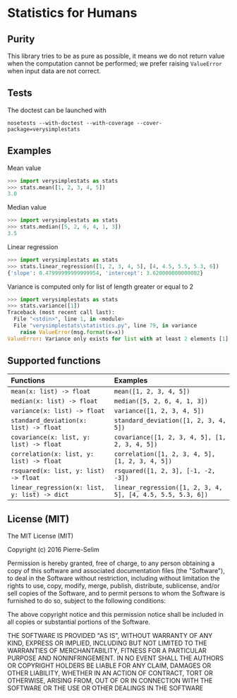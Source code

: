 # Statistics for Humans

## Purity
This library tries to be as pure as possible, it means we do not return value
when the computation cannot be performed; we prefer raising `ValueError` when
input data are not correct.

## Tests
The doctest can be launched with

```
nosetests --with-doctest --with-coverage --cover-package=verysimplestats
```

## Examples

Mean value

```python
>>> import verysimplestats as stats
>>> stats.mean([1, 2, 3, 4, 5])
3.0
```

Median value

```python
>>> import verysimplestats as stats
>>> stats.median([5, 2, 6, 4, 1, 3])
3.5
```

Linear regression

```python
>>> import verysimplestats as stats
>>> stats.linear_regression([1, 2, 3, 4, 5], [4, 4.5, 5.5, 5.3, 6])
{'slope': 0.47999999999999954, 'intercept': 3.620000000000002}
```

Variance is computed only for list of length greater or equal to 2

```python
>>> import verysimplestats as stats
>>> stats.variance([1])
Traceback (most recent call last):
  File "<stdin>", line 1, in <module>
  File "verysimplestats\statistics.py", line 79, in variance
    raise ValueError(msg.format(x=x))
ValueError: Variance only exists for list with at least 2 elements [1]
```

## Supported functions

| Functions                                     | Examples                                                    |
|:----------------------------------------------|:------------------------------------------------------------|
| `mean(x: list) -> float`                      | `mean([1, 2, 3, 4, 5])`                                     |
| `median(x: list) -> float`                    | `median([5, 2, 6, 4, 1, 3])`                                |
| `variance(x: list) -> float`                  | `variance([1, 2, 3, 4, 5])`                                 |
| `standard_deviation(x: list) -> float`        | `standard_deviation([1, 2, 3, 4, 5])`                       |
| `covariance(x: list, y: list) -> float`       | `covariance([1, 2, 3, 4, 5], [1, 2, 3, 4, 5])`              |
| `correlation(x: list, y: list) -> float`      | `correlation([1, 2, 3, 4, 5], [1, 2, 3, 4, 5])`             |
| `rsquared(x: list, y: list) -> float`         | `rsquared([1, 2, 3], [-1, -2, -3])`                         |
| `linear_regression(x: list, y: list) -> dict` | `linear_regression([1, 2, 3, 4, 5], [4, 4.5, 5.5, 5.3, 6])` |

## License (MIT)
The MIT License (MIT)

Copyright (c) 2016 Pierre-Selim

Permission is hereby granted, free of charge, to any person obtaining a copy
of this software and associated documentation files (the "Software"), to deal
in the Software without restriction, including without limitation the rights
to use, copy, modify, merge, publish, distribute, sublicense, and/or sell
copies of the Software, and to permit persons to whom the Software is
furnished to do so, subject to the following conditions:

The above copyright notice and this permission notice shall be included in all
copies or substantial portions of the Software.

THE SOFTWARE IS PROVIDED "AS IS", WITHOUT WARRANTY OF ANY KIND, EXPRESS OR
IMPLIED, INCLUDING BUT NOT LIMITED TO THE WARRANTIES OF MERCHANTABILITY,
FITNESS FOR A PARTICULAR PURPOSE AND NONINFRINGEMENT. IN NO EVENT SHALL THE
AUTHORS OR COPYRIGHT HOLDERS BE LIABLE FOR ANY CLAIM, DAMAGES OR OTHER
LIABILITY, WHETHER IN AN ACTION OF CONTRACT, TORT OR OTHERWISE, ARISING FROM,
OUT OF OR IN CONNECTION WITH THE SOFTWARE OR THE USE OR OTHER DEALINGS IN THE
SOFTWARE

